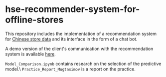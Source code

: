 # hse-recommender-system-for-offline-stores

This repository includes the implementation of a recommendation system for [Chinese store data](https://www.kaggle.com/chiranjivdas09/ta-feng-grocery-dataset/version/1#) and its interface in the form of a chat bot.

 A demo version of the client's communication with the recommendation system is available [here](https://www.youtube.com/watch?v=mq8dxKXnOAg&feature=youtu.be).
 
`Model_Comparison.ipynb` contains research on the selection of the predictive model.\\
`Practice_Report_Mugtasimov` is a report on the practice.


